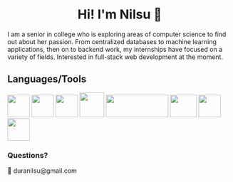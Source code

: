 <h1 align="center">
  Hi! I'm Nilsu 🙌
</h1>

<p> I am a senior in college who is exploring areas of computer science to find out about her passion. From centralized databases to machine learning applications, then on to backend work, my internships have focused on a variety of fields. Interested in full-stack web development at the moment. </p>

<div class="row">
  <h2> Languages/Tools </h2>
    <img src="https://user-images.githubusercontent.com/72361617/227005512-c5a60709-146c-4d24-874c-a264bc70debc.png" width="50" height="50">
    <img src="https://user-images.githubusercontent.com/72361617/227006732-8abae753-a73b-4654-8b91-f17123a26283.png" width="50" height="50">
    <img src="https://user-images.githubusercontent.com/72361617/227007458-df5de38f-05ce-41e9-8f57-8c151d6cf23e.png" width="50" height="50">
    <img src="https://user-images.githubusercontent.com/72361617/227017335-43c06106-b24b-47be-9b0d-66e17d4c3996.png" width="55" height="55">
    <img src="https://user-images.githubusercontent.com/72361617/227012964-d7d5dacc-1ed0-40d6-9e6a-bddbedcd4781.png" width="140" height="50">
    <img src="https://user-images.githubusercontent.com/72361617/227018337-3063ec1c-0e07-4322-84ef-f31f702071a8.png" width="60" height="50">
    <img src="https://user-images.githubusercontent.com/72361617/227016250-2d9199ad-de6c-493d-9a90-20e14e7b791d.svg" width="50" height="50">
    <img src="https://user-images.githubusercontent.com/72361617/227016993-3ae183f1-f6d0-4fb4-899c-10392ac5ee24.png" width="50" height="50">

</div>


<h3> Questions? </h3>
📨 duranilsu@gmail.com

